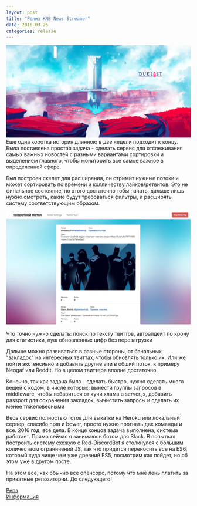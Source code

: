 ```yaml
---
layout: post
title: "Релиз KNB News Streamer"
date: 2016-03-25
categories: release
---
```

<img src="/images/fulls/08.jpg" class="fit image">
Еще одна коротка история длинною в две недели подходит к концу. Была поставлена простая задача - сделать сервис для отслеживания самых важных новостей с разными вариантами сортировки и выделением главного, чтобы мониторить все самое важное в определенной сфере.

Был построен скелет для расширения, он стримит нужные потоки и может сортировать по времени и колличеству лайков/ретвитов. Это не финальное состояние, но этого достаточно тобы начать, дальше лишь нужно смотреть, какие будут требоваться фильтры, и расширять систему соответствующим образом.

<img src="/images/fulls/09.png" class="fit image">

Что точно нужно сделать: поиск по тексту твиттов, автоапдейт по крону для статистики, пуш обновленных цифр без перезагрузки

Дальше можно развиваться в разные стороны, от банальных "закладок" на интересных твиттах, чтобы обновлять только их. Или же пойти экстенсивно и добавить другие апи в обший поток, к примеру Neogaf или Reddit. Но в целом твиттера вполне достаточно.

Конечно, так как задача была - сделать быстро, нужно сделать много вещей с кодом, в числе которых: вынести группы запросов в middleware, чтобы избавиться от кучи хлама в server.js, добавить passport для сохранения закладок, вычистить запросы и сделать их менее тяжеловесными

Весь сервис полностью готов для выкатки на Heroku или локальный сервер, спасибо npm и bower, просто нужно прогнать две команды и все. 2016 год, все дела. В конце концов задача выполнена, система работает. Прямо сейчас я занимаюсь ботом для Slack. В попытках построить систему схожую с Red-DiscordBot я столкнулся с большим количеством ограничений JS, так что придется переносить все на ES6, который куда чище чем уже древний ES5, посмотрим как пойдет, но об этом уже в другом посте.

На этом все, как обычно все опенсорс, потому что мне лень платить за приватные репозитории.
До следующего!

[Репа](https://github.com/orels1/knb-news-streamer)  
[Информация](https://orels1.github.io/knb-news-streamer/)